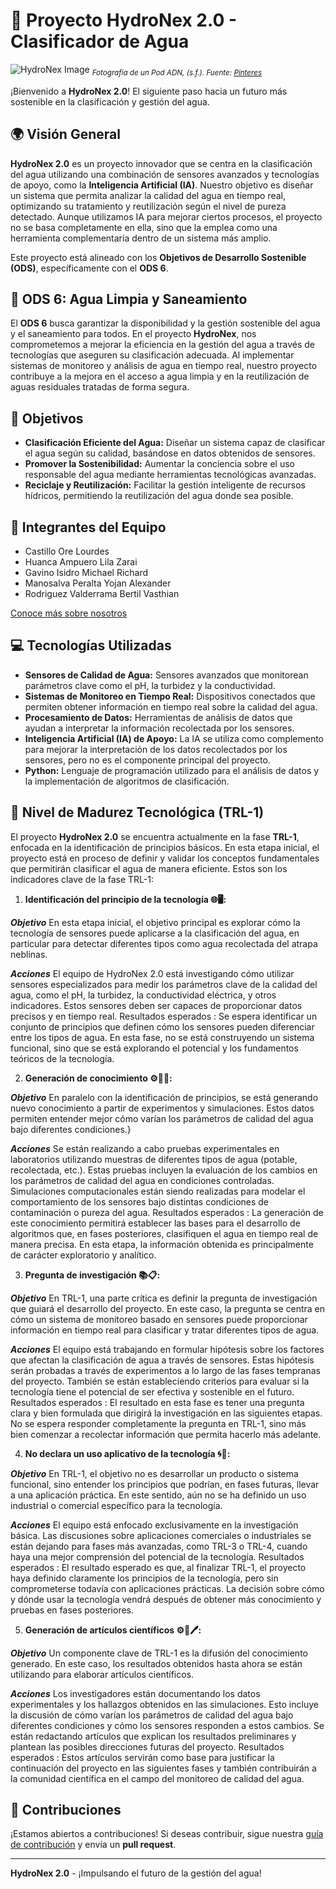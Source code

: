 # 🌊 **Proyecto HydroNex 2.0** - Clasificador de Agua

![HydroNex Image](https://private-user-images.githubusercontent.com/156021404/378509071-5ea3ff74-3083-4abc-ad8c-eea6055d62c6.png?jwt=eyJhbGciOiJIUzI1NiIsInR5cCI6IkpXVCJ9.eyJpc3MiOiJnaXRodWIuY29tIiwiYXVkIjoicmF3LmdpdGh1YnVzZXJjb250ZW50LmNvbSIsImtleSI6ImtleTUiLCJleHAiOjE3Mjk1MjcxNjIsIm5iZiI6MTcyOTUyNjg2MiwicGF0aCI6Ii8xNTYwMjE0MDQvMzc4NTA5MDcxLTVlYTNmZjc0LTMwODMtNGFiYy1hZDhjLWVlYTYwNTVkNjJjNi5wbmc_WC1BbXotQWxnb3JpdGhtPUFXUzQtSE1BQy1TSEEyNTYmWC1BbXotQ3JlZGVudGlhbD1BS0lBVkNPRFlMU0E1M1BRSzRaQSUyRjIwMjQxMDIxJTJGdXMtZWFzdC0xJTJGczMlMkZhd3M0X3JlcXVlc3QmWC1BbXotRGF0ZT0yMDI0MTAyMVQxNjA3NDJaJlgtQW16LUV4cGlyZXM9MzAwJlgtQW16LVNpZ25hdHVyZT0xMGExZTlkYmM2ZWViZWJkNmJjY2NmYWE5YTViZWIwZTdmMzljMWE5ODRiMWIxMTQwMGE4NDliZWVlYWIxODcyJlgtQW16LVNpZ25lZEhlYWRlcnM9aG9zdCJ9.r04061t4yinqtUTYGtBKtQZg5Z9gvKg49iIhh9Arrag)
<sub>*Fotografía de un Pod ADN, (s.f.). Fuente: [Pinteres](https://i.pinimg.com/enabled_lo/564x/8f/7f/83/8f7f83f810ae202b9dd2e699537cc3dd.jpg)*</sub>

¡Bienvenido a **HydroNex 2.0**! El siguiente paso hacia un futuro más sostenible en la clasificación y gestión del agua.

## 🌍 **Visión General**

**HydroNex 2.0** es un proyecto innovador que se centra en la clasificación del agua utilizando una combinación de sensores avanzados y tecnologías de apoyo, como la **Inteligencia Artificial (IA)**. Nuestro objetivo es diseñar un sistema que permita analizar la calidad del agua en tiempo real, optimizando su tratamiento y reutilización según el nivel de pureza detectado. Aunque utilizamos IA para mejorar ciertos procesos, el proyecto no se basa completamente en ella, sino que la emplea como una herramienta complementaria dentro de un sistema más amplio.

Este proyecto está alineado con los **Objetivos de Desarrollo Sostenible (ODS)**, específicamente con el **ODS 6**.

## 🌊 **ODS 6: Agua Limpia y Saneamiento**

El **ODS 6** busca garantizar la disponibilidad y la gestión sostenible del agua y el saneamiento para todos. En el proyecto **HydroNex**, nos comprometemos a mejorar la eficiencia en la gestión del agua a través de tecnologías que aseguren su clasificación adecuada. Al implementar sistemas de monitoreo y análisis de agua en tiempo real, nuestro proyecto contribuye a la mejora en el acceso a agua limpia y en la reutilización de aguas residuales tratadas de forma segura.

## 🎯 **Objetivos**

- **Clasificación Eficiente del Agua:** Diseñar un sistema capaz de clasificar el agua según su calidad, basándose en datos obtenidos de sensores.
- **Promover la Sostenibilidad:** Aumentar la conciencia sobre el uso responsable del agua mediante herramientas tecnológicas avanzadas.
- **Reciclaje y Reutilización:** Facilitar la gestión inteligente de recursos hídricos, permitiendo la reutilización del agua donde sea posible.

## 👥 **Integrantes del Equipo**

- Castillo Ore Lourdes
- Huanca Ampuero Lila Zarai
- Gavino Isidro Michael Richard
- Manosalva Peralta Yojan Alexander
- Rodriguez Valderrama Bertil Vasthian

[Conoce más sobre nosotros](https://github.com/Michael-Gavino/Proyectos_de_Ingenier-a/blob/main/Equipo/Equipo.md)

## 💻 **Tecnologías Utilizadas**

- **Sensores de Calidad de Agua:** Sensores avanzados que monitorean parámetros clave como el pH, la turbidez y la conductividad.
- **Sistemas de Monitoreo en Tiempo Real:** Dispositivos conectados que permiten obtener información en tiempo real sobre la calidad del agua.
- **Procesamiento de Datos:** Herramientas de análisis de datos que ayudan a interpretar la información recolectada por los sensores.
- **Inteligencia Artificial (IA) de Apoyo:** La IA se utiliza como complemento para mejorar la interpretación de los datos recolectados por los sensores, pero no es el componente principal del proyecto.
- **Python:** Lenguaje de programación utilizado para el análisis de datos y la implementación de algoritmos de clasificación.

## 🔬 **Nivel de Madurez Tecnológica (TRL-1)**

El proyecto **HydroNex 2.0** se encuentra actualmente en la fase **TRL-1**, enfocada en la identificación de principios básicos. En esta etapa inicial, el proyecto está en proceso de definir y validar los conceptos fundamentales que permitirán clasificar el agua de manera eficiente. Estos son los indicadores clave de la fase TRL-1:

1. **Identificación del principio de la tecnología 🌐🖥️:**

***Objetivo*** 
En esta etapa inicial, el objetivo principal es explorar cómo la tecnología de sensores puede aplicarse a la clasificación del agua, en particular para detectar diferentes tipos como agua recolectada del atrapa neblinas.

***Acciones*** 
El equipo de HydroNex 2.0 está investigando cómo utilizar sensores especializados para medir los parámetros clave de la calidad del agua, como el pH, la turbidez, la conductividad eléctrica, y otros indicadores. Estos sensores deben ser capaces de proporcionar datos precisos y en tiempo real.
Resultados esperados : Se espera identificar un conjunto de principios que definen cómo los sensores pueden diferenciar entre los tipos de agua. En esta fase, no se está construyendo un sistema funcional, sino que se está explorando el potencial y los fundamentos teóricos de la tecnología.
   
2. **Generación de conocimiento ⚙️📝📍:**

***Objetivo*** 
En paralelo con la identificación de principios, se está generando nuevo conocimiento a partir de experimentos y simulaciones. Estos datos permiten entender mejor cómo varían los parámetros de calidad del agua bajo diferentes condiciones.}

***Acciones***
Se están realizando a cabo pruebas experimentales en laboratorios utilizando muestras de diferentes tipos de agua (potable, recolectada, etc.). Estas pruebas incluyen la evaluación de los cambios en los parámetros de calidad del agua en condiciones controladas.
Simulaciones computacionales están siendo realizadas para modelar el comportamiento de los sensores bajo distintas condiciones de contaminación o pureza del agua.
Resultados esperados : La generación de este conocimiento permitirá establecer las bases para el desarrollo de algoritmos que, en fases posteriores, clasifiquen el agua en tiempo real de manera precisa. En esta etapa, la información obtenida es principalmente de carácter exploratorio y analítico.

3. **Pregunta de investigación 📚📋:**

***Objetivo*** 
En TRL-1, una parte crítica es definir la pregunta de investigación que guiará el desarrollo del proyecto. En este caso, la pregunta se centra en cómo un sistema de monitoreo basado en sensores puede proporcionar información en tiempo real para clasificar y tratar diferentes tipos de agua.

***Acciones***
El equipo está trabajando en formular hipótesis sobre los factores que afectan la clasificación de agua a través de sensores. Estas hipótesis serán probadas a través de experimentos a lo largo de las fases tempranas del proyecto.
También se están estableciendo criterios para evaluar si la tecnología tiene el potencial de ser efectiva y sostenible en el futuro.
Resultados esperados : El resultado en esta fase es tener una pregunta clara y bien formulada que dirigirá la investigación en las siguientes etapas. No se espera responder completamente la pregunta en TRL-1, sino más bien comenzar a recolectar información que permita hacerlo más adelante.

4. **No declara un uso aplicativo de la tecnología 🌀🔏:**

***Objetivo*** 
En TRL-1, el objetivo no es desarrollar un producto o sistema funcional, sino entender los principios que podrían, en fases futuras, llevar a una aplicación práctica. En este sentido, aún no se ha definido un uso industrial o comercial específico para la tecnología.

***Acciones***
El equipo está enfocado exclusivamente en la investigación básica. Las discusiones sobre aplicaciones comerciales o industriales se están dejando para fases más avanzadas, como TRL-3 o TRL-4, cuando haya una mejor comprensión del potencial de la tecnología.
Resultados esperados : El resultado esperado es que, al finalizar TRL-1, el proyecto haya definido claramente los principios de la tecnología, pero sin comprometerse todavía con aplicaciones prácticas. La decisión sobre cómo y dónde usar la tecnología vendrá después de obtener más conocimiento y pruebas en fases posteriores.

5. **Generación de artículos científicos ⚙️📃🖊️:**

***Objetivo***
Un componente clave de TRL-1 es la difusión del conocimiento generado. En este caso, los resultados obtenidos hasta ahora se están utilizando para elaborar artículos científicos.

***Acciones***
Los investigadores están documentando los datos experimentales y los hallazgos obtenidos en las simulaciones. Esto incluye la discusión de cómo varían los parámetros de calidad del agua bajo diferentes condiciones y cómo los sensores responden a estos cambios.
Se están redactando artículos que explican los resultados preliminares y plantean las posibles direcciones futuras del proyecto.
Resultados esperados : Estos artículos servirán como base para justificar la continuación del proyecto en las siguientes fases y también contribuirán a la comunidad científica en el campo del monitoreo de calidad del agua.

## 🔧 **Contribuciones**

¡Estamos abiertos a contribuciones! Si deseas contribuir, sigue nuestra [guía de contribución](https://github.com/Michael-Gavino/Proyectos_de_Ingenier-a/blob/main/CONTRIBUTING.md) y envía un **pull request**.

---

**HydroNex 2.0** - ¡Impulsando el futuro de la gestión del agua!
